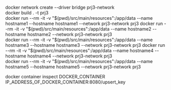 docker network create --driver bridge prj3-network  
docker build . -t prj3  
docker run --rm -it -v "$(pwd)/src/main/resources":/app/data --name hostname1 --hostname hostname1 --network prj3-network prj3  
docker run --rm -it -v "$(pwd)/src/main/resources":/app/data --name hostname2 --hostname hostname2 --network prj3-network prj3  
docker run --rm -it -v "$(pwd)/src/main/resources":/app/data --name hostname3 --hostname hostname3 --network prj3-network prj3    
docker run --rm -it -v "$(pwd)/src/main/resources":/app/data --name hostname4 --hostname hostname4 --network prj3-network prj3    
docker run --rm -it -v "$(pwd)/src/main/resources":/app/data --name hostname5 --hostname hostname5 --network prj3-network prj3    
  
docker container inspect DOCKER_CONTAINER  
IP_ADDRESS_OF_DOCKER_CONTAINER:8080/upsert_key  
    
